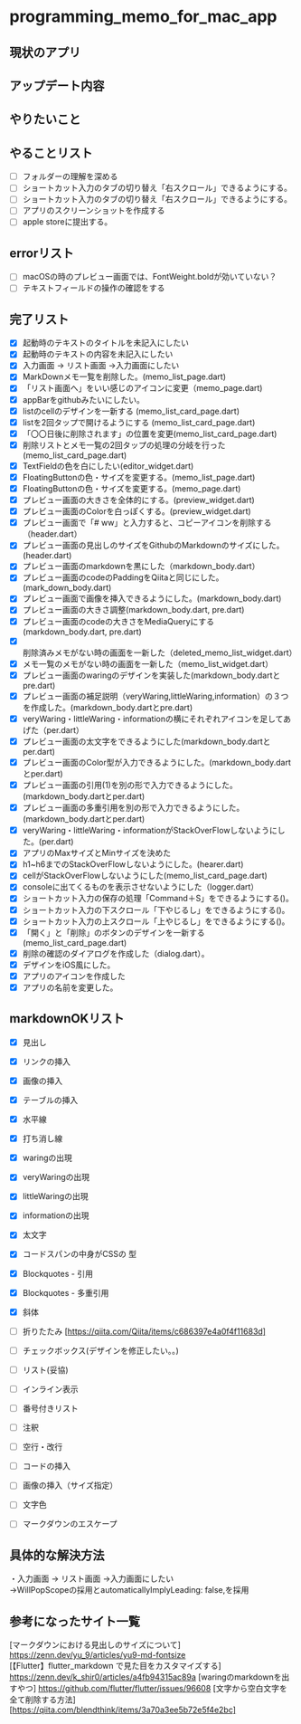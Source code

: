 # programming_memo_for_mac_app

## 現状のアプリ  


## アップデート内容


## やりたいこと

## やることリスト
- [ ] フォルダーの理解を深める
- [ ] ショートカット入力のタブの切り替え「右スクロール」できるようにする。
- [ ] ショートカット入力のタブの切り替え「右スクロール」できるようにする。
- [ ] アプリのスクリーンショットを作成する
- [ ] apple storeに提出する。

## errorリスト
- [ ] macOSの時のプレビュー画面では、FontWeight.boldが効いていない？
- [ ] テキストフィールドの操作の確認をする

## 完了リスト
- [x] 起動時のテキストのタイトルを未記入にしたい
- [x] 起動時のテキストの内容を未記入にしたい
- [x] 入力画面 → リスト画面 ->入力画面にしたい
- [x] MarkDownメモ一覧を削除した。(memo_list_page.dart)
- [x] 「リスト画面へ」をいい感じのアイコンに変更（memo_page.dart)
- [x] appBarをgithubみたいにしたい。
- [x] listのcellのデザインを一新する (memo_list_card_page.dart) 
- [x] listを2回タップで開けるようにする  (memo_list_card_page.dart) 
- [x] 「〇〇日後に削除されます」の位置を変更(memo_list_card_page.dart) 
- [x] 削除リストとメモ一覧の2回タップの処理の分岐を行った(memo_list_card_page.dart) 
- [x] TextFieldの色を白にしたい(editor_widget.dart)
- [x] FloatingButtonの色・サイズを変更する。(memo_list_page.dart)
- [x] FloatingButtonの色・サイズを変更する。(memo_page.dart)
- [x] プレビュー画面の大きさを全体的にする。(preview_widget.dart)
- [x] プレビュー画面のColorを白っぽくする。(preview_widget.dart)
- [x] プレビュー画面で「# ww」と入力すると、コピーアイコンを削除する（header.dart）
- [x] プレビュー画面の見出しのサイズをGithubのMarkdownのサイズにした。(header.dart)
- [x] プレビュー画面のmarkdownを黒にした（markdown_body.dart）
- [x] プレビュー画面のcodeのPaddingをQiitaと同じにした。(mark_down_body.dart)
- [x] プレビュー画面で画像を挿入できるようにした。(markdown_body.dart)
- [x] プレビュー画面の大きさ調整(markdown_body.dart, pre.dart)
- [x] プレビュー画面のcodeの大きさをMediaQueryにする(markdown_body.dart, pre.dart)
- [x] 削除済みメモがない時の画面を一新した（deleted_memo_list_widget.dart）
- [x] メモ一覧のメモがない時の画面を一新した（memo_list_widget.dart）
- [x] プレビュー画面のwaringのデザインを実装した(markdown_body.dartとpre.dart)
- [x] プレビュー画面の補足説明（veryWaring,littleWaring,information）の３つを作成した。(markdown_body.dartとpre.dart)
- [x] veryWaring・littleWaring・informationの横にそれぞれアイコンを足してあげた（per.dart）
- [x] プレビュー画面の太文字をできるようにした(markdown_body.dartとper.dart)
- [x] プレビュー画面のColor型が入力できるようにした。(markdown_body.dartとper.dart)
- [x] プレビュー画面の引用(1)を別の形で入力できるようにした。(markdown_body.dartとper.dart)
- [x] プレビュー画面の多重引用を別の形で入力できるようにした。(markdown_body.dartとper.dart)
- [x] veryWaring・littleWaring・informationがStackOverFlowしないようにした。(per.dart)
- [x] アプリのMaxサイズとMinサイズを決めた
- [x] h1~h6までのStackOverFlowしないようにした。(hearer.dart)
- [x] cellがStackOverFlowしないようにした(memo_list_card_page.dart)
- [x] consoleに出てくるものを表示させないようにした（logger.dart）
- [x] ショートカット入力の保存の処理「Command＋S」をできるようにする()。
- [x] ショートカット入力の下スクロール「下やじるし」をできるようにする()。
- [x] ショートカット入力の上スクロール「上やじるし」をできるようにする()。
- [x] 「開く」と「削除」のボタンのデザインを一新する(memo_list_card_page.dart)
- [x] 削除の確認のダイアログを作成した（dialog.dart）。
- [x] デザインをiOS風にした。
- [x] アプリのアイコンを作成した
- [x] アプリの名前を変更した。

## markdownOKリスト
- [x] 見出し
- [x] リンクの挿入
- [x] 画像の挿入
- [x] テーブルの挿入
- [x] 水平線
- [x] 打ち消し線
- [x] waringの出現
- [x] veryWaringの出現
- [x] littleWaringの出現
- [x] informationの出現
- [x] 太文字
- [x] コードスパンの中身がCSSの <color> 型
- [x] Blockquotes - 引用
- [x] Blockquotes - 多重引用
- [x] 斜体


- [ ] 折りたたみ
[https://qiita.com/Qiita/items/c686397e4a0f4f11683d]
- [ ] チェックボックス(デザインを修正したい。。)
- [ ] リスト(妥協)
- [ ] インライン表示
- [ ] 番号付きリスト
- [ ] 注釈
- [ ] 空行・改行
- [ ] コードの挿入
- [ ] 画像の挿入（サイズ指定）
- [ ] 文字色
- [ ] マークダウンのエスケープ

## 具体的な解決方法
・入力画面 → リスト画面 ->入力画面にしたい   
 ->WillPopScopeの採用とautomaticallyImplyLeading: false,を採用
 

 
## 参考になったサイト一覧
[マークダウンにおける見出しのサイズについて]  
https://zenn.dev/yu_9/articles/yu9-md-fontsize   
[【Flutter】flutter_markdown で見た目をカスタマイズする]
https://zenn.dev/k_shir0/articles/a4fb94315ac89a
[waringのmarkdownを出すやつ]
 https://github.com/flutter/flutter/issues/96608
[文字から空白文字を全て削除する方法]
 [https://qiita.com/blendthink/items/3a70a3ee5b72e5f4e2bc]
